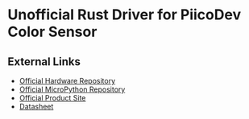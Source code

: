 [Official Hardware Repository]: https://github.com/CoreElectronics/CE-PiicoDev-Colour-Sensor-VEML6040/tree/2c2986eafe057aebe93e84157f217c598efd60cf
[Official MicroPython Repository]: https://github.com/CoreElectronics/CE-PiicoDev-VEML6040-MicroPython-Module/tree/8cb4fc8c2534a9b67a9cae50527892cd902c4b45
[Official Product Site]: https://piico.dev/p10
[Datasheet]: https://www.vishay.com/docs/84276/veml6040.pdf

# Unofficial Rust Driver for PiicoDev Color Sensor

## External Links

- [Official Hardware Repository]
- [Official MicroPython Repository]
- [Official Product Site]
- [Datasheet]
